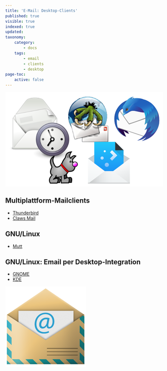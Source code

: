 ```yaml
---
title: 'E-Mail: Desktop-Clients'
published: true
visible: true
indexed: true
updated:
taxonomy:
    category:
        - docs
    tags:
        - email
        - clients
        - desktop
page-toc:
    active: false
---
```


![](../thumb.png)

## Multiplattform-Mailclients
- [Thunderbird](thunderbird)
- [Claws Mail](claws-mail)


## GNU/Linux
- [Mutt](mutt)


## GNU/Linux: Email per Desktop-Integration
- [GNOME](gnome-desktop-integration)
- [KDE](kde-desktop-integration)


![](de/email_icon.png)
